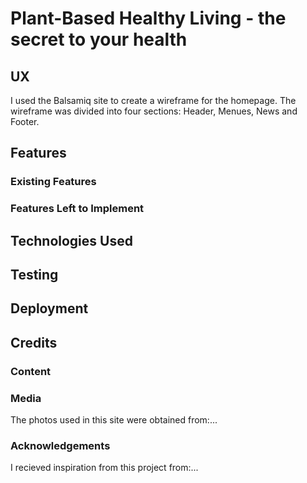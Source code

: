 # Plant-Based Healthy Living - the secret to your health

## UX
I used the Balsamiq site to create a wireframe for the homepage. The wireframe was divided into four sections: Header, Menues, News and Footer. 

## Features

### Existing Features

### Features Left to Implement

## Technologies Used

## Testing

## Deployment

## Credits

### Content


### Media
The photos used in this site were obtained from:...

### Acknowledgements
I recieved inspiration from this project from:...
